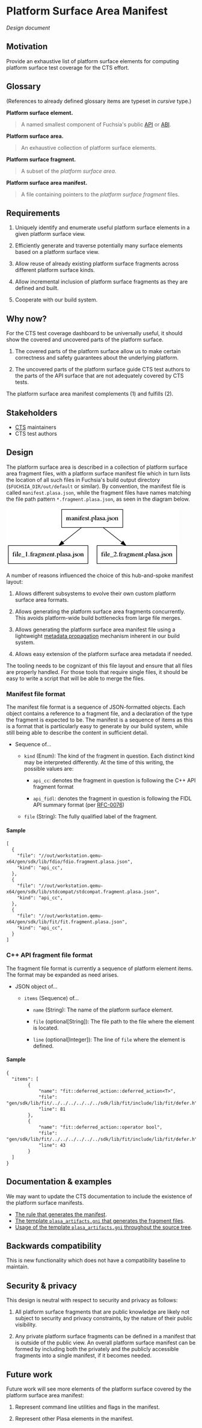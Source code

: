 # Platform Surface Area Manifest

*Design document*

## Motivation

Provide an exhaustive list of platform surface elements for computing platform
surface test coverage for the CTS effort.

## Glossary

(References to already defined glossary items are typeset in *cursive* type.)

**Platform surface element.**

> A named smallest component of Fuchsia's public [API][api] or [ABI][abi].

**Platform surface area.**

> An exhaustive collection of platform surface elements.

**Platform surface fragment.**

> A subset of the *platform surface area*.

**Platform surface area manifest.**

> A file containing pointers to the *platform surface fragment* files.

## Requirements

1. Uniquely identify and enumerate useful platform surface elements in a given
   platform surface view.

2. Efficiently generate and traverse potentially many surface elements based on
   a platform surface view.

3. Allow reuse of already existing platform surface fragments across different
   platform surface kinds.

4. Allow incremental inclusion of platform surface fragments as they are
   defined and built.

5. Cooperate with our build system.

## Why now?

For the CTS test coverage dashboard to be universally useful, it should show
the covered and uncovered parts of the platform surface.

1. The covered parts of the platform surface allow us to make certain
   correctness and safety guarantees about the underlying platform.

2. The uncovered parts of the platform surface guide CTS test authors to the
   parts of the API surface that are not adequately covered by CTS tests.

The platform surface area manifest complements (1) and fulfills (2).

## Stakeholders

*   [CTS][cts] maintainers
*   CTS test authors

## Design

The platform surface area is described in a collection of platform surface area
fragment files, with a platform surface manifest file which in turn lists the
location of all such files in Fuchsia's build output directory
(`$FUCHSIA_DIR/out/default` or similar).  By convention, the manifest file is
called `manifest.plasa.json`, while the fragment files have names matching the
file path pattern `*.fragment.plasa.json`, as seen in the diagram below.

![The logical structure of the plasa files](plasa_manifest_structure.dot.png "A graph showing the root node marked manifest.plasa.json and two edges one pointing at file_1.fragment.plasa.json, other pointing at file_2.fragment.plasa.json")

A number of reasons influenced the choice of this hub-and-spoke manifest layout:

1. Allows different subsystems to evolve their own custom platform surface area
   formats.

2. Allows generating the platform surface area fragments concurrently. This
   avoids platform-wide build bottlenecks from large file merges.

3. Allows generating the platform surface area manifest file using a
   lightweight [metadata propagation][mp] mechanism inherent in our build system.

4. Allows easy extension of the platform surface area metadata if needed.

[mp]: https://gn.googlesource.com/gn/+/main/docs/reference.md#var_metadata

The tooling needs to be cognizant of this file layout and ensure that all files
are properly handled.  For those tools that require single files, it should be
easy to write a script that will be able to merge the files.

### Manifest file format

The manifest file format is a sequence of JSON-formatted objects.  Each object
contains a reference to a fragment file, and a declaration of the type the
fragment is expected to be. The manifest is a sequence of items as this is a
format that is particularly easy to generate by our build system, while still
being able to describe the content in sufficient detail.

* Sequence of...

  * `kind` (Enum): The kind of the fragment in question. Each distinct kind may
      be interpreted differently. At the time of this writing, the possible
      values are:

    * `api_cc`: denotes the fragment in question is following the C++ API
        fragment format

    * `api_fidl`: denotes the fragment in question is following the FIDL API
        summary format (per [RFC-0076][rfc76])

  * `file` (String): The fully qualified label of the fragment.

#### Sample
```
[
  {
    "file": "//out/workstation.qemu-x64/gen/sdk/lib/fdio/fdio.fragment.plasa.json",
    "kind": "api_cc",
  },
  {
    "file": "//out/workstation.qemu-x64/gen/sdk/lib/stdcompat/stdcompat.fragment.plasa.json",
    "kind": "api_cc",
  },
  {
    "file": "//out/workstation.qemu-x64/gen/sdk/lib/fit/fit.fragment.plasa.json",
    "kind": "api_cc",
  }
]
```
### C++ API fragment file format

The fragment file format is currently a sequence of platform element items.
The format may be expanded as need arises.

* JSON object of...

  * `items` (Sequence) of...

    * `name` (String): The name of the platform surface element.

    * `file` (optional[String]): The file path to the file where the element is
        located.

    * `line` (optional[Integer]): The line of `file` where the element is
        defined.

#### Sample

```
{
  "items": [
        {
            "name": "fit::deferred_action::deferred_action<T>",
            "file": "gen/sdk/lib/fit/../../../../../../sdk/lib/fit/include/lib/fit/defer.h",
            "line": 81
        },
        {
            "name": "fit::deferred_action::operator bool",
            "file": "gen/sdk/lib/fit/../../../../../../sdk/lib/fit/include/lib/fit/defer.h",
            "line": 43
        }
  ]
}
```
## Documentation & examples

We may want to update the CTS documentation to include the existence of the
platform surface manifests.

*   [The rule that generates the manifest][l1].
*   [The template `plasa_artifacts.gni` that generates the fragment files][l2].
*   [Usage of the template `plasa_artifacts.gni` throughout the source tree][l3].

## Backwards compatibility

This is new functionality which does not have a compatibility baseline to
maintain.

## Security & privacy

This design is neutral with respect to security and privacy as follows:

1. All platform surface fragments that are public knowledge are likely not
   subject to security and privacy constraints, by the nature of their public
   visibility.

2. Any private platform surface fragments can be defined in a manifest that is
   outside of the public view.  An overall platform surface manifest can be
   formed by including both the privately and the publicly accessible fragments
   into a single manifest, if it becomes needed.

## Future work

Future work will see more elements of the platform surface covered by the
platform surface area manifest:

1. Represent command line utilities and flags in the manifest.

2. Represent other Plasa elements in the manifest.

[abi]: /docs/concepts/packages/system.md#abi_surfaces
[api]: /docs/contribute/governance/rfcs/0002_platform_versioning.md#implementation
[cts]: /docs/development/testing/cts/overview.md
[l1]: https://cs.opensource.google/fuchsia/fuchsia/+/main:sdk/BUILD.gn;l=53;drc=0590a9df6e18abbaafb719c42cc2ef59abb7fdb6
[l2]: https://cs.opensource.google/fuchsia/fuchsia/+/main:sdk/cts/plasa/plasa_artifacts.gni;l=8
[l3]: https://cs.opensource.google/search?q=plasa_artifacts.gni&ss=fuchsia%2Ffuchsia
[rfc76]: /docs/contribute/governance/rfcs/0076_fidl_api_summaries.md

